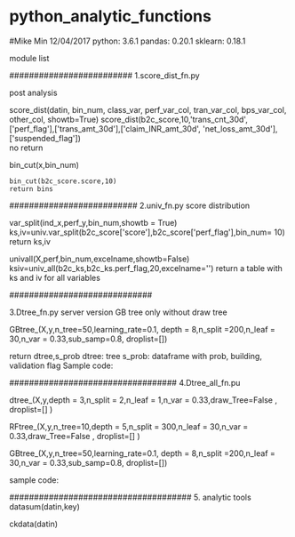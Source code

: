 # python_analytic_functions
#Mike Min 12/04/2017
python: 3.6.1
pandas: 0.20.1
sklearn: 0.18.1


module list

#########################
1.score_dist_fn.py

post analysis

score_dist(datin, bin_num, class_var, perf_var_col, tran_var_col, bps_var_col, other_col, showtb=True)
score_dist(b2c_score,10,'trans_cnt_30d',['perf_flag'],['trans_amt_30d'],['claim_INR_amt_30d', 'net_loss_amt_30d'],['suspended_flag'])   
	no return

bin_cut(x,bin_num)

	bin_cut(b2c_score.score,10)
	return bins

##########################
2.univ_fn.py
score distribution

var_split(ind_x,perf_y,bin_num,showtb = True)
ks,iv=univ.var_split(b2c_score['score'],b2c_score['perf_flag'],bin_num= 10)
return ks,iv

univall(X,perf,bin_num,excelname,showtb=False)
ksiv=univ_all(b2c_ks,b2c_ks.perf_flag,20,excelname='')
return a table with ks and iv for all variables

#############################

3.Dtree_fn.py
server version GB tree only without draw tree

GBtree_(X,y,n_tree=50,learning_rate=0.1, depth = 8,n_split =200,n_leaf = 30,n_var = 0.33,sub_samp=0.8, droplist=[])

return dtree,s_prob
dtree: tree
s_prob: dataframe with prob, building, validation flag
Sample code:


##################################
4.Dtree_all_fn.pu

dtree_(X,y,depth = 3,n_split = 2,n_leaf = 1,n_var = 0.33,draw_Tree=False , droplist=[] )

RFtree_(X,y,n_tree=10,depth = 5,n_split = 300,n_leaf = 30,n_var = 0.33,draw_Tree=False , droplist=[] )

GBtree_(X,y,n_tree=50,learning_rate=0.1, depth = 8,n_split =200,n_leaf = 30,n_var = 0.33,sub_samp=0.8, droplist=[])

sample code:



#####################################
5. analytic tools
datasum(datin,key)

ckdata(datin)
